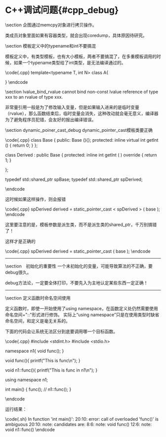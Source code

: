 C++调试问题{#cpp_debug}
========================


\section 企图通过memcpy对象进行拷贝操作。

类成员对象里面如果有容器类型，就会出现coredump，具体原因待研究。

\section 模板定义中的typename和int不要搞混

模板定义中，有类型模板，也有大小模板，两者不要搞混了，在多重模板调用的时候，如果一个typename类型给了int类型，是无法编译通过的。

\code{.cpp}
template<typename T, int N>
class A{

}
\endcode


\section lvalue_bind_rvalue cannot bind non-const lvalue reference of type xxx to an rvalue of type xxx.

非常量引用一般是为了修改输入变量，但是如果输入进来的是临时变量（rvalue），那么函数结束后，临时变量会消失，这种改动就会毫无意义，编译器为了避免程序员犯错，会友好的报出编译错误。

\section dynamic_poiner_cast_debug dynamic_pointer_cast模板类要正确

\code{.cpp}
class Base {
public:
    Base (){};
protected:
    inline virtual int getInt () { return 0; }
};

class Derived : public Base {
protected:
    inline int getInt ( ) override { return 1; }

};

typedef std::shared_ptr<Base> spBase;
typedef std::shared_ptr<Derived> spDerived;

\endcode

这时候如果这样操作，则会报错

\code{.cpp}
spDerived derived = static_pointer_cast < spDerived > ( base );
\endcode

这里要注意的是，模板参数是派生类，而不是派生类的shared_ptr，千万别搞错了！

这样才是正确的

\code{.cpp}
spDerived derived = static_pointer_cast <Derived> ( base );
\endcode

<hr>
\section　初始化的重要性
一个未初始化的变量，可能导致算法的不正确，要debug很久。

debug方法论，一定要全体打印，不要先入为主地认定某些东西一定正确！

<hr>
\section 定义函数时命名空间使用

定义函数时，即使一开始使用了using namespace，在函数定义处仍然需要使用命名空间+"::"形式进行修饰。
实际上“using namespace”只是在使用类型时缺省命名空间，和定义是毫无关系的。

下面的代码会让系统无法区分到底要调用哪一个目标函数。

\code{.cpp}
#include <stdint.h>
#include <stdio.h>

namespace n1{
void func();
}

void func(){
    printf("This is func\n");
}

void n1::func(){
    printf("This is func in n1\n");
}

using namespace n1;

int main()
{
    func(); // 
    n1::func();
}

\endcode

运行结果：

\code{.sh}
 In function 'int main()':
20:10: error: call of overloaded 'func()' is ambiguous
20:10: note: candidates are:
8:6: note: void func()
12:6: note: void n1::func()
\endcode